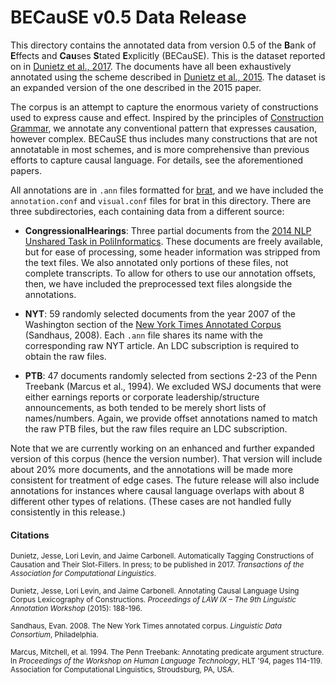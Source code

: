 # BECauSE v0.5 Data Release

This directory contains the annotated data from version 0.5 of the **B**ank of **E**ffects and **Cau**ses **S**tated **E**xplicitly (BECauSE). This is the dataset reported on in [Dunietz et al., 2017](http://www.cs.cmu.edu/~jdunietz/publications/causeway-system.pdf). The documents have all been exhaustively annotated using the scheme described in [Dunietz et al., 2015](http://www.cs.cmu.edu/~jdunietz/publications/causal-language-annotation.pdf). The dataset is an expanded version of the one described in the 2015 paper.

The corpus is an attempt to capture the enormous variety of constructions used to express cause and effect. Inspired by the principles of [Construction Grammar](https://en.wikipedia.org/wiki/Construction_grammar), we annotate any conventional pattern that expresses causation, however complex. BECauSE thus includes many constructions that are not annotatable in most schemes, and is more comprehensive than previous efforts to capture causal language. For details, see the aforementioned papers.

All annotations are in `.ann` files formatted for [brat](http://brat.nlplab.org/), and we have included the `annotation.conf` and `visual.conf` files for brat in this directory. There are three subdirectories, each containing data from a different source:

* **CongressionalHearings**: Three partial documents from the [2014 NLP Unshared Task in PoliInformatics](https://sites.google.com/site/unsharedtask2014/). These documents are freely available, but for ease of processing, some header information was stripped from the text files. We also annotated only portions of these files, not complete transcripts. To allow for others to use our annotation offsets, then, we have included the preprocessed text files alongside the annotations.

* **NYT**: 59 randomly selected documents from the year 2007 of the Washington section of the [New York Times Annotated Corpus](https://catalog.ldc.upenn.edu/ldc2008t19) (Sandhaus, 2008). Each `.ann` file shares its name with the corresponding raw NYT article. An LDC subscription is required to obtain the raw files.

* **PTB**: 47 documents randomly selected from sections 2-23 of the Penn Treebank (Marcus et al., 1994). We excluded WSJ documents that were either earnings reports or corporate leadership/structure announcements, as both
tended to be merely short lists of names/numbers. Again, we provide offset annotations named to match the raw PTB files, but the raw files require an LDC subscription.

Note that we are currently working on an enhanced and further expanded version of this corpus (hence the version number). That version will include about 20% more documents, and the annotations will be made more consistent for treatment of edge cases. The future release will also include annotations for instances where causal language overlaps with about 8 different other types of relations. (These cases are not handled fully consistently in this release.)


#### Citations

<sub>Dunietz, Jesse, Lori Levin, and Jaime Carbonell. Automatically Tagging Constructions of Causation and Their Slot-Fillers. In press; to be published in 2017. *Transactions of the Association for Computational Linguistics*.</sub>

<sub>Dunietz, Jesse, Lori Levin, and Jaime Carbonell. Annotating Causal Language Using Corpus Lexicography of Constructions. *Proceedings of LAW IX – The 9th Linguistic Annotation Workshop* (2015): 188-196.</sub>

<sub>Sandhaus, Evan. 2008. The New York Times annotated corpus. *Linguistic Data Consortium*, Philadelphia.</sub>

<sub>Marcus, Mitchell, et al. 1994. The Penn Treebank: Annotating predicate argument structure. In *Proceedings of the Workshop on Human Language Technology*, HLT '94, pages 114-119. Association for Computational Linguistics, Stroudsburg, PA, USA.</sub>
